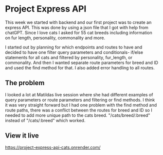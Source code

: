 # Project Express API

This week we started with backend and our first project was to create an express API. This was done by using a json file that I got with help from chatGPT. Since I love cats I asked for 55 cat breeds including information on fur length, personality, commonality and more.

I started out by planning for which endpoints and routes to have and decided to have one filter query parameters and conditionals- if/else statements for all cats and filtered by personality, fur_length, or commonality. And then I wanted separate route parameters for breed and ID and used the find method for that. I also added error handling to all routes.

## The problem

I looked a lot at Matildas live session where she had different examples of query parameters or route parameters and filtering or find methods. I think it was very straight forward but I had one problem with the find method and route paths, there was a conflict between the routes for breed and ID so I needed to add more unique path to the cats breed. "/cats/breed/:breed" instead of "/cats/:breed" which worked.

## View it live

https://project-express-api-cats.onrender.com/
